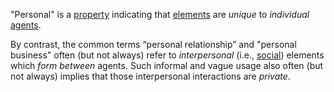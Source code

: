 "Personal" is a [property](https://github.com/gcassel/Modular-Organization-Terminology/blob/master/terms/property.md) indicating that [elements](https://github.com/gcassel/Modular-Organization-Terminology/blob/master/terms/element.md) are *unique* to *individual* [agents](https://github.com/gcassel/Modular-Organization-Terminology/blob/master/terms/agent.md). 

By contrast, the common terms “personal relationship” and "personal business" often (but not always) refer to *interpersonal* (i.e., [social](https://github.com/gcassel/Modular-Organization-Terminology/blob/master/terms/social.md)) elements which *form between* agents.  Such informal and vague usage also often (but not always) implies that those interpersonal interactions are *private*.
